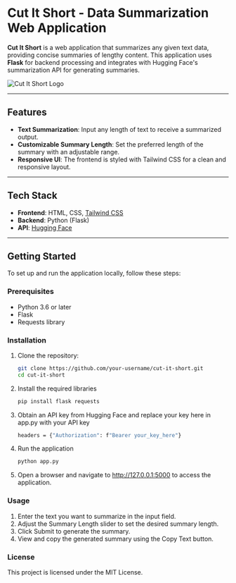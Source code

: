 # Cut It Short - Data Summarization Web Application

**Cut It Short** is a web application that summarizes any given text data, providing concise summaries of lengthy content. This application uses **Flask** for backend processing and integrates with Hugging Face's summarization API for generating summaries.

![Cut It Short Logo](static/images/logo.png)

---

## Features

- **Text Summarization**: Input any length of text to receive a summarized output.
- **Customizable Summary Length**: Set the preferred length of the summary with an adjustable range.
- **Responsive UI**: The frontend is styled with Tailwind CSS for a clean and responsive layout.

---

## Tech Stack

- **Frontend**: HTML, CSS, [Tailwind CSS](https://tailwindcss.com/)
- **Backend**: Python (Flask)
- **API**: [Hugging Face](https://huggingface.co/)

---

## Getting Started

To set up and run the application locally, follow these steps:

### Prerequisites

- Python 3.6 or later
- Flask
- Requests library

### Installation

1. Clone the repository:
   ```bash
   git clone https://github.com/your-username/cut-it-short.git
   cd cut-it-short

2. Install the required libraries
	```bash
	pip install flask requests
	
3. Obtain an API key from Hugging Face and replace your key here in app.py with your API key
	```bash
	headers = {"Authorization": f"Bearer your_key_here"}
	
4. Run the application
	```bash
	python app.py
	
5. Open a browser and navigate to http://127.0.0.1:5000 to access the application.


### Usage

1. Enter the text you want to summarize in the input field.
2. Adjust the Summary Length slider to set the desired summary length.
3. Click Submit to generate the summary.
4. View and copy the generated summary using the Copy Text button.

### License

This project is licensed under the MIT License.
